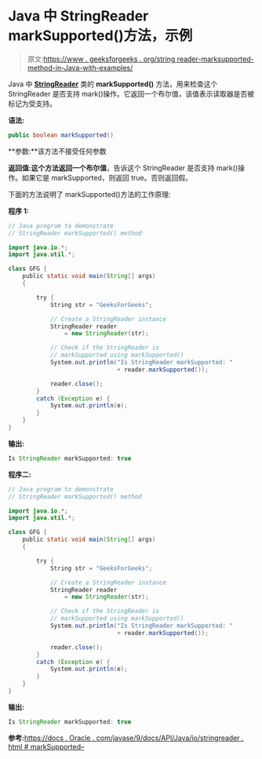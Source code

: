 # Java 中 StringReader markSupported()方法，示例

> 原文:[https://www . geeksforgeeks . org/string reader-marksupported-method-in-Java-with-examples/](https://www.geeksforgeeks.org/stringreader-marksupported-method-in-java-with-examples/)

Java 中 **[StringReader](https://www.geeksforgeeks.org/java-io-stringreader-class-java/)** 类的 **markSupported()** 方法，用来检查这个 StringReader 是否支持 mark()操作。它返回一个布尔值，该值表示读取器是否被标记为受支持。

**语法:**

```java
public boolean markSupported()
```

**参数:**该方法不接受任何参数

**返回值:**这个方法返回一个**布尔值**，告诉这个 StringReader 是否支持 mark()操作。如果它是 markSupported，则返回 true。否则返回假。

下面的方法说明了 markSupported()方法的工作原理:

**程序 1:**

```java
// Java program to demonstrate
// StringReader markSupported() method

import java.io.*;
import java.util.*;

class GFG {
    public static void main(String[] args)
    {

        try {
            String str = "GeeksForGeeks";

            // Create a StringReader instance
            StringReader reader
                = new StringReader(str);

            // Check if the StringReader is
            // markSupported using markSupported()
            System.out.println("Is StringReader markSupported: "
                               + reader.markSupported());

            reader.close();
        }
        catch (Exception e) {
            System.out.println(e);
        }
    }
}
```

**输出:**

```java
Is StringReader markSupported: true

```

**程序二:**

```java
// Java program to demonstrate
// StringReader markSupported() method

import java.io.*;
import java.util.*;

class GFG {
    public static void main(String[] args)
    {

        try {
            String str = "GeeksForGeeks";

            // Create a StringReader instance
            StringReader reader
                = new StringReader(str);

            // Check if the StringReader is
            // markSupported using markSupported()
            System.out.println("Is StringReader markSupported: "
                               + reader.markSupported());

            reader.close();
        }
        catch (Exception e) {
            System.out.println(e);
        }
    }
}
```

**输出:**

```java
Is StringReader markSupported: true

```

**参考:**[https://docs . Oracle . com/javase/9/docs/API/Java/io/stringreader . html # markSupported–](https://docs.oracle.com/javase/9/docs/api/java/io/StringReader.html#markSupported--)